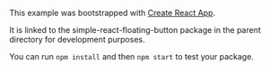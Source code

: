 This example was bootstrapped with [Create React App](https://github.com/facebook/create-react-app).

It is linked to the simple-react-floating-button package in the parent directory for development purposes.

You can run `npm install` and then `npm start` to test your package.
